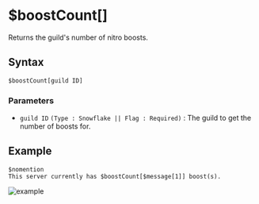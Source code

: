 # $boostCount[]
Returns the guild's number of nitro boosts.

## Syntax
```
$boostCount[guild ID]
```

 ### Parameters
- `guild ID` `(Type : Snowflake || Flag : Required)` : The guild to get the number of boosts for.

## Example
```
$nomention
This server currently has $boostCount[$message[1]] boost(s).
```
![example](https://user-images.githubusercontent.com/94063167/198905185-be96ee82-9961-41c3-b042-bc663c787d58.png)
